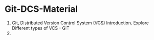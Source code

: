 # Git-DCS-Material
1. Git, Distributed Version Control System (VCS) Introduction. Explore Different types of VCS - GIT
2. 

